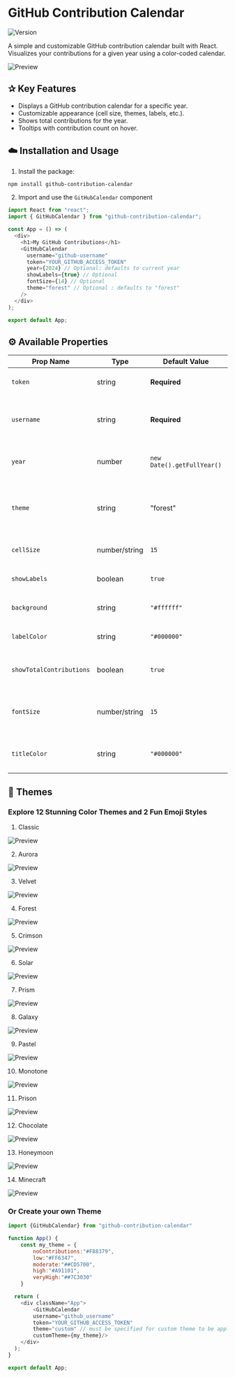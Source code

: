 # GitHub Contribution Calendar

![Version](https://img.shields.io/npm/v/github-contribution-calendar)

A simple and customizable GitHub contribution calendar built with React. Visualizes your contributions for a given year using a color-coded calendar.

![Preview](https://i.imgur.com/VwCOqvU.png)

## ✰ Key Features

- Displays a GitHub contribution calendar for a specific year.
- Customizable appearance (cell size, themes, labels, etc.).
- Shows total contributions for the year.
- Tooltips with contribution count on hover.

## ☁️ Installation and Usage

1. Install the package:

```bash
npm install github-contribution-calendar
```

2. Import and use the `GitHubCalendar` component

```javascript
import React from "react";
import { GitHubCalendar } from "github-contribution-calendar";

const App = () => (
  <div>
    <h1>My GitHub Contributions</h1>
    <GitHubCalendar
      username="github-username"
      token="YOUR_GITHUB_ACCESS_TOKEN"
      year={2024} // Optional: defaults to current year
      showLabels={true} // Optional
      fontSize={14} // Optional
      theme="forest" // Optional : defaults to "forest"
    />
  </div>
);

export default App;
```

## ⚙️ Available Properties

| Prop Name                | Type    | Default Value              | Description                                        |
| ------------------------ | ------- | -------------------------- | -------------------------------------------------- |
| `token`                  | string  | **Required**               | Your GitHub API access token.                      |
| `username`               | string  | **Required**               | The GitHub username to display contributions for.  |
| `year`                   | number  | `new Date().getFullYear()` | The year to display contributions for.             |
| `theme`   | string  | "forest"            | Themes or Custom colors for each contribution level.         |
| `cellSize`               | number/string  | `15`                       | Size of each calendar cell.                        |
| `showLabels`             | boolean | `true`                     | Whether to show month labels.                      |
| `background`             | string  | `"#ffffff"`                | Background color of the calendar.                  |
| `labelColor`             | string  | `"#000000"`                | Color for month labels.                            |
| `showTotalContributions` | boolean | `true`                     | Whether to show total contributions for the year.  |
| `fontSize`               | number/string  | `15`                       | Font size for total contributions text and labels. |
| `titleColor`             | string  | `"#000000"`                | Color for the title and total contributions text.  |

## 🎨 Themes

### Explore 12 Stunning Color Themes and 2 Fun Emoji Styles

1. Classic 

![Preview](https://i.imgur.com/VwCOqvU.png)

2. Aurora

![Preview](https://i.imgur.com/ZwmpUuq.png)


3. Velvet

![Preview](https://i.imgur.com/sGsBP5r.png)


4. Forest

![Preview](https://i.imgur.com/ZdCQOju.png)


5. Crimson

![Preview](https://i.imgur.com/o465Aw9.png)


6. Solar

![Preview](https://i.imgur.com/HRUmvZs.png)


7. Prism

![Preview](https://i.imgur.com/yyJTLSS.png)


8. Galaxy

![Preview](https://i.imgur.com/qd3QDC9.png)


9. Pastel

![Preview](https://i.imgur.com/4VjWmvw.png)


10. Monotone

![Preview](https://i.imgur.com/kczT4hG.png)


11. Prison

![Preview](https://i.imgur.com/MpWsljn.png)


12. Chocolate

![Preview](https://i.imgur.com/x44DjRZ.png)


13. Honeymoon

![Preview](https://i.imgur.com/RBbaGti.png)


14. Minecraft

![Preview](https://i.imgur.com/nbrPE8r.png)


### Or Create your own Theme


``` javascript
import {GitHubCalendar} from "github-contribution-calendar"

function App() {
    const my_theme = {
        noContributions:"#F88379",
        low:"#FF6347",
        moderate:"##CD5700",
        high:"#A91101",
        veryHigh:"##7C3030"
    }

  return (
    <div className="App">
        <GitHubCalendar 
        username="github_username"
        token="YOUR_GITHUB_ACCESS_TOKEN" 
        theme="custom" // must be specified for custom theme to be applied 
        customTheme={my_theme}/>
    </div>
  );
}

export default App;
```






